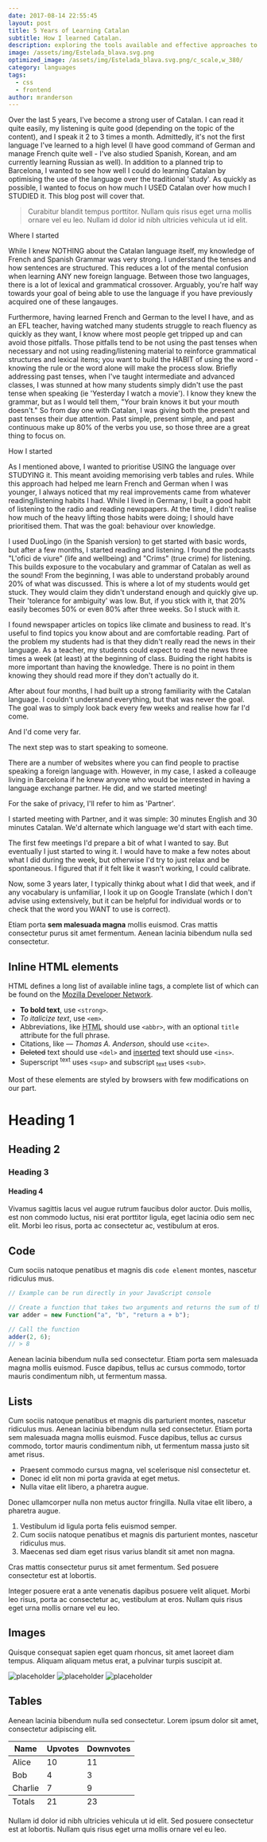 ```yaml
---
date: 2017-08-14 22:55:45
layout: post
title: 5 Years of Learning Catalan
subtitle: How I learned Catalan.
description: exploring the tools available and effective approaches to language acquisition.
image: /assets/img/Estelada_blava.svg.png
optimized_image: /assets/img/Estelada_blava.svg.png/c_scale,w_380/
category: languages
tags:
  - css
  - frontend
author: mranderson
---
```


Over the last 5 years, I've become a strong user of Catalan. I can read it quite easily, my listening is quite good (depending on the topic of the content), and I speak it 2 to 3 times a month. Admittedly, it's not the first language I've learned to a high level (I have good command of German and manage French quite well - I've also studied Spanish, Korean, and am currently learning Russian as well). In addition to a planned trip to Barcelona, I wanted to see how well I could do learning Catalan by optimising the use of the language over the traditional 'study'. As quickly as possible, I wanted to focus on how much I USED Catalan over how much I STUDIED it. This blog post will cover that.

> Curabitur blandit tempus porttitor. Nullam quis risus eget urna mollis ornare vel eu leo. Nullam id dolor id nibh ultricies vehicula ut id elit.

Where I started

While I knew NOTHING about the Catalan language itself, my knowledge of French and Spanish Grammar was very strong. I understand the tenses and how sentences are structured. This reduces a lot of the mental confusion when learning ANY new foreign language. Between those two languages, there is a lot of lexical and grammatical crossover. Arguably, you're half way towards your goal of being able to use the language if you have previously acquired one of these langauges.

Furthermore, having learned French and German to the level I have, and as an EFL teacher, having watched many students struggle to reach fluency as quickly as they want, I know where most people get tripped up and can avoid those pitfalls. Those pitfalls tend to be not using the past tenses when necessary and not using reading/listening material to reinforce grammatical structures and lexical items; you want to build the HABIT of using the word - knowing the rule or the word alone will make the process slow. Briefly addressing past tenses, when I've taught intermediate and advanced classes, I was stunned at how many students simply didn't use the past tense when speaking (ie 'Yesterday I watch a movie'). I know they knew the grammar, but as I would tell them, "Your brain knows it but your mouth doesn't." So from day one with Catalan, I was giving both the present and past tenses their due attention. Past simple, present simple, and past continuous make up 80% of the verbs you use, so those three are a great thing to focus on.

How I started

As I mentioned above, I wanted to prioritise USING the language over STUDYING it. This meant avoiding memorising verb tables and rules. While this approach had helped me learn French and German when I was younger, I always noticed that my real improvements came from whatever reading/listening habits I had. While I lived in Germany, I built a good habit of listening to the radio and reading newspapers. At the time, I didn't realise how much of the heavy lifting those habits were doing; I should have prioritised them. That was the goal: behaviour over knowledge.

I used DuoLingo (in the Spanish version) to get started with basic words, but after a few months, I started reading and listening. I found the podcasts "L'ofici de viure" (life and wellbeing) and "Crims" (true crime) for listening. This builds exposure to the vocabulary and grammar of Catalan as well as the sound! From the beginning, I was able to understand probably around 20% of what was discussed. This is where a lot of my students would get stuck. They would claim they didn't understand enough and quickly give up. Their 'tolerance for ambiguity' was low. But, if you stick with it, that 20% easily becomes 50% or even 80% after three weeks. So I stuck with it.

I found newspaper articles on topics like climate and business to read. It's useful to find topics you know about and are comfortable reading. Part of the problem my students had is that they didn't really read the news in their language. As a teacher, my students could expect to read the news three times a week (at least) at the beginning of class. Buiding the right habits is more important than having the knowledge. There is no point in them knowing they should read more if they don't actually do it.

After about four months, I had built up a strong familiarity with the Catalan language. I couldn't understand everything, but that was never the goal. The goal was to simply look back every few weeks and realise how far I'd come.

And I'd come very far. 

The next step was to start speaking to someone.

There are a number of websites where you can find people to practise speaking a foreign language with. However, in my case, I asked a colleauge living in Barcelona if he knew anyone who would be interested in having a language exchange partner. He did, and we started meeting!

For the sake of privacy, I'll refer to him as 'Partner'.

I started meeting with Partner, and it was simple: 30 minutes English and 30 minutes Catalan. We'd alternate which language we'd start with each time.

The first few meetings I'd prepare a bit of what I wanted to say. But eventually I just started to wing it. I would have to make a few notes about what I did during the week, but otherwise I'd try to just relax and be spontaneous. I figured that if it felt like it wasn't working, I could calibrate. 

Now, some 3 years later, I typically thinkg about what I did that week, and if any vocabulary is unfamiliar, I look it up on Google Translate (which I don't advise using extensively, but it can be helpful for individual words or to check that the word you WANT to use is correct).

Etiam porta **sem malesuada magna** mollis euismod. Cras mattis consectetur purus sit amet fermentum. Aenean lacinia bibendum nulla sed consectetur.

## Inline HTML elements

HTML defines a long list of available inline tags, a complete list of which can be found on the [Mozilla Developer Network](https://developer.mozilla.org/en-US/docs/Web/HTML/Element).

- **To bold text**, use `<strong>`.
- *To italicize text*, use `<em>`.
- Abbreviations, like <abbr title="HyperText Markup Langage">HTML</abbr> should use `<abbr>`, with an optional `title` attribute for the full phrase.
- Citations, like <cite>&mdash; Thomas A. Anderson</cite>, should use `<cite>`.
- <del>Deleted</del> text should use `<del>` and <ins>inserted</ins> text should use `<ins>`.
- Superscript <sup>text</sup> uses `<sup>` and subscript <sub>text</sub> uses `<sub>`.

Most of these elements are styled by browsers with few modifications on our part.

# Heading 1

## Heading 2

### Heading 3

#### Heading 4

Vivamus sagittis lacus vel augue rutrum faucibus dolor auctor. Duis mollis, est non commodo luctus, nisi erat porttitor ligula, eget lacinia odio sem nec elit. Morbi leo risus, porta ac consectetur ac, vestibulum at eros.

## Code

Cum sociis natoque penatibus et magnis dis `code element` montes, nascetur ridiculus mus.

```js
// Example can be run directly in your JavaScript console

// Create a function that takes two arguments and returns the sum of those arguments
var adder = new Function("a", "b", "return a + b");

// Call the function
adder(2, 6);
// > 8
```

Aenean lacinia bibendum nulla sed consectetur. Etiam porta sem malesuada magna mollis euismod. Fusce dapibus, tellus ac cursus commodo, tortor mauris condimentum nibh, ut fermentum massa.

## Lists

Cum sociis natoque penatibus et magnis dis parturient montes, nascetur ridiculus mus. Aenean lacinia bibendum nulla sed consectetur. Etiam porta sem malesuada magna mollis euismod. Fusce dapibus, tellus ac cursus commodo, tortor mauris condimentum nibh, ut fermentum massa justo sit amet risus.

* Praesent commodo cursus magna, vel scelerisque nisl consectetur et.
* Donec id elit non mi porta gravida at eget metus.
* Nulla vitae elit libero, a pharetra augue.

Donec ullamcorper nulla non metus auctor fringilla. Nulla vitae elit libero, a pharetra augue.

1. Vestibulum id ligula porta felis euismod semper.
2. Cum sociis natoque penatibus et magnis dis parturient montes, nascetur ridiculus mus.
3. Maecenas sed diam eget risus varius blandit sit amet non magna.

Cras mattis consectetur purus sit amet fermentum. Sed posuere consectetur est at lobortis.

Integer posuere erat a ante venenatis dapibus posuere velit aliquet. Morbi leo risus, porta ac consectetur ac, vestibulum at eros. Nullam quis risus eget urna mollis ornare vel eu leo.

## Images

Quisque consequat sapien eget quam rhoncus, sit amet laoreet diam tempus. Aliquam aliquam metus erat, a pulvinar turpis suscipit at.

![placeholder](https://placehold.it/800x400 "Large example image")
![placeholder](https://placehold.it/400x200 "Medium example image")
![placeholder](https://placehold.it/200x200 "Small example image")

## Tables

Aenean lacinia bibendum nulla sed consectetur. Lorem ipsum dolor sit amet, consectetur adipiscing elit.

<table>
  <thead>
    <tr>
      <th>Name</th>
      <th>Upvotes</th>
      <th>Downvotes</th>
    </tr>
  </thead>
  <tfoot>
    <tr>
      <td>Totals</td>
      <td>21</td>
      <td>23</td>
    </tr>
  </tfoot>
  <tbody>
    <tr>
      <td>Alice</td>
      <td>10</td>
      <td>11</td>
    </tr>
    <tr>
      <td>Bob</td>
      <td>4</td>
      <td>3</td>
    </tr>
    <tr>
      <td>Charlie</td>
      <td>7</td>
      <td>9</td>
    </tr>
  </tbody>
</table>

Nullam id dolor id nibh ultricies vehicula ut id elit. Sed posuere consectetur est at lobortis. Nullam quis risus eget urna mollis ornare vel eu leo.















